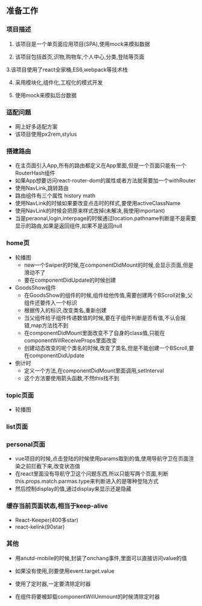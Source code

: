 ## 准备工作
### 项目描述
   1. 该项目是一个单页面应用项目(SPA),使用mock来模拟数据
  
   2. 该项目包括首页,识物,购物车,个人中心,分类,登陆等页面

   3.该项目使用了react全家桶,ES6,webpack等技术栈

   4. 采用模块化,组件化,工程化的模式开发
   
   5. 使用mock来模拟后台数据
   
### 适配问题
   * 网上好多适配方案
   * 该项目使用px2rem,stylus   

### 搭建路由   
   * 在主页面引入App,所有的路由都定义在App里面,但是一个页面只能有一个RouterHash组件
   * 如果App想要访问react-router-dom的属性或者方法就需要加一个withRouter
   * 使用NavLink,跳转路由
   * 路由组件有三个属性 history math 
   * 使用NavLink的时候如果要改变点击时的样式,要使用activeClassName
   * 使用NavLink的时候会把原来样式改掉(未解决,我使用important)
   * 当是peraonal,login,interpage的时候通过location.pathname判断是不是需要显示的路由,如果是返回组件,如果不是返回null
### home页
 * 轮播图
   * new一个Swiper的时候,在componentDidMount的时候,会显示页面,但是滑动不了
   * 要在componentDidUpdate的时候创建
 * GoodsShow组件  
   * 在GoodsShow的组件的时候,组件给他传值,需要创建两个BScroll对象,父组件还要传入一个标识
   * 根据传入的标识,改变类名,重新创建
   * 当父组件给子组件传递数值的时候,要在子组件判断是否有值,不认会报错,map方法找不到
   * 在componentDidMount里面改变不了自身的class值,只能在componentWillReceiveProps里面改变
   * 创建动态改变的呢个类名的时候,改变了类名,但是不能创建一个BScroll,要在componentDidUpdate
 * 倒计时
   * 定义一个方法,在componentDidMount里面调用,setInterval
   * 这个方法要使用箭头函数,不然this找不到
### topic页面
 * 轮播图
### list页面
### personal页面
  * vue项目的时候,点击登陆的时候使用params取到的值,使用导航守卫在页面渲染之前拦截下来,改变状态值
  * 在react里面没有导航守卫这个问题东西,所以只能写两个页面,判断this.props.match.parmas.type来判断进入的是哪种登陆方式
  * 然后控制display的值,通过display来显示还是隐藏
### 缓存当前页面状态,相当于keep-alive
  * React-Keeper(400多star)  
  * react-kelink(90star) 
  
### 其他
  * 用anutd-mobile的时候,封装了onchang事件,里面可以直接访问value的值
  * 如果没有使用,则要使用event.target.value
  
  * 使用了定时器,一定要清除定时器
  * 在组件将要被卸载componentWillUnmount的时候清除定时器
   ​